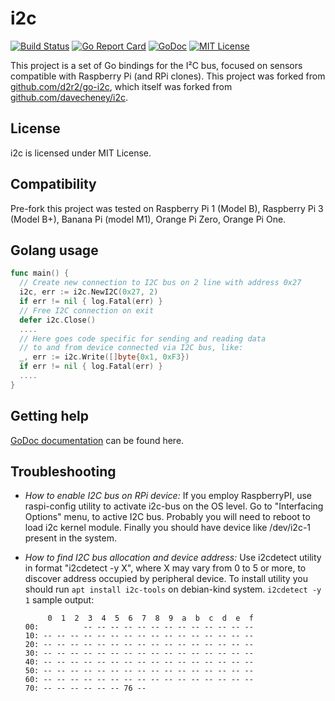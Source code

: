 # i2c
[![Build Status](https://travis-ci.org/theckman/i2c.svg?branch=master)](https://travis-ci.org/theckman/i2c)
[![Go Report Card](https://goreportcard.com/badge/github.com/theckman/i2c)](https://goreportcard.com/report/github.com/theckman/i2c)
[![GoDoc](https://godoc.org/github.com/theckman/i2c?status.svg)](https://godoc.org/github.com/theckman/i2c)
[![MIT License](http://img.shields.io/badge/License-MIT-yellow.svg)](./LICENSE)

This project is a set of Go bindings for the I²C bus, focused on sensors compatible with Raspberry Pi (and RPi clones). This project was forked from [github.com/d2r2/go-i2c](https://github.com/d2r2/go-i2c), which itself was forked from [github.com/davecheney/i2c](https://github.com/davecheney/i2c).

## License

i2c is licensed under MIT License.

## Compatibility

Pre-fork this project was tested on Raspberry Pi 1 (Model B), Raspberry Pi 3
(Model B+), Banana Pi (model M1), Orange Pi Zero, Orange Pi One.

## Golang usage

```go
func main() {
  // Create new connection to I2C bus on 2 line with address 0x27
  i2c, err := i2c.NewI2C(0x27, 2)
  if err != nil { log.Fatal(err) }
  // Free I2C connection on exit
  defer i2c.Close()
  ....
  // Here goes code specific for sending and reading data
  // to and from device connected via I2C bus, like:
  _, err := i2c.Write([]byte{0x1, 0xF3})
  if err != nil { log.Fatal(err) }
  ....
}
```


## Getting help

[GoDoc documentation](http://godoc.org/github.com/theckman/i2c) can be found here.

## Troubleshooting

- *How to enable I2C bus on RPi device:*
If you employ RaspberryPI, use raspi-config utility to activate i2c-bus on the OS level.
Go to "Interfacing Options" menu, to active I2C bus.
Probably you will need to reboot to load i2c kernel module.
Finally you should have device like /dev/i2c-1 present in the system.

- *How to find I2C bus allocation and device address:*
Use i2cdetect utility in format "i2cdetect -y X", where X may vary from 0 to 5 or more,
to discover address occupied by peripheral device. To install utility you should run
`apt install i2c-tools` on debian-kind system. `i2cdetect -y 1` sample output:
	```
	     0  1  2  3  4  5  6  7  8  9  a  b  c  d  e  f
	00:          -- -- -- -- -- -- -- -- -- -- -- -- --
	10: -- -- -- -- -- -- -- -- -- -- -- -- -- -- -- --
	20: -- -- -- -- -- -- -- -- -- -- -- -- -- -- -- --
	30: -- -- -- -- -- -- -- -- -- -- -- -- -- -- -- --
	40: -- -- -- -- -- -- -- -- -- -- -- -- -- -- -- --
	50: -- -- -- -- -- -- -- -- -- -- -- -- -- -- -- --
	60: -- -- -- -- -- -- -- -- -- -- -- -- -- -- -- --
	70: -- -- -- -- -- -- 76 --    
	```
